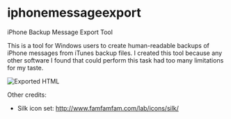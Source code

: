 # iphonemessageexport
iPhone Backup Message Export Tool

This is a tool for Windows users to create human-readable backups of iPhone messages from iTunes backup files.
I created this tool because any other software I found that could perform this task had too many limitations for my taste. 

![Exported HTML](http://stephenjhebert.com/projects/iphonemessageexport/exported_html.png)

Other credits:
 * Silk icon set: http://www.famfamfam.com/lab/icons/silk/
